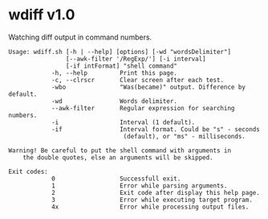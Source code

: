 # wdiff v1.0
Watching diff output in command numbers.

	Usage: wdiff.sh [-h | --help] [options] [-wd "wordsDelimiter"]
                    [--awk-filter '/RegExp/'] [-i interval]
                    [-if intFormat] "shell command"
				-h, --help         Print this page.
		        -c, --clrscr       Clear screen after each test.
		        -wbo               "Was(became)" output. Difference by default.
		        -wd                Words delimiter.
		        --awk-filter       Regular expression for searching numbers.
		        -i                 Interval (1 default).
		        -if                Interval format. Could be "s" - seconds
		                            (default), or "ms" - milliseconds.

	Warning! Be careful to put the shell command with arguments in
		the double quotes, else an arguments will be skipped.

	Exit codes:
		        0                  Successfull exit.
		        1                  Error while parsing arguments.
		        2                  Exit code after display this help page.
		        3                  Error while executing target program.
		        4x                 Error while processing output files.
		   		